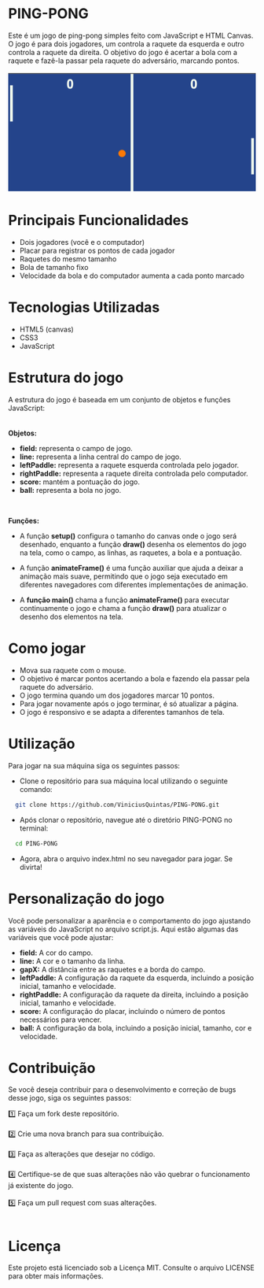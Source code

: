 # PING-PONG
Este é um jogo de ping-pong simples feito com JavaScript e HTML Canvas. O jogo é para dois jogadores, um controla a raquete da esquerda e outro controla a raquete da direita. O objetivo do jogo é acertar a bola com a raquete e fazê-la passar pela raquete do adversário, marcando pontos.
<br>
<br>
![page](screenshot/img.png)

# Principais Funcionalidades
- Dois jogadores (você e o computador)
- Placar para registrar os pontos de cada jogador
- Raquetes do mesmo tamanho
- Bola de tamanho fixo
- Velocidade da bola e do computador aumenta a cada ponto marcado

# Tecnologias Utilizadas
- HTML5 (canvas)
- CSS3
- JavaScript

# Estrutura do jogo
A estrutura do jogo é baseada em um conjunto de objetos e funções JavaScript: <br>
<br>
<br>
**Objetos:** 
- **field:** representa o campo de jogo.
- **line:** representa a linha central do campo de jogo.
- **leftPaddle:** representa a raquete esquerda controlada pelo jogador.
- **rightPaddle:** representa a raquete direita controlada pelo computador.
- **score:** mantém a pontuação do jogo.
- **ball:** representa a bola no jogo.
<br>

**Funções:**
<br>
- A função **setup()** configura o tamanho do canvas onde o jogo será desenhado, enquanto a função **draw()** desenha os elementos do jogo na tela, como o campo, as linhas, as raquetes, a bola e a pontuação.

- A função **animateFrame()** é uma função auxiliar que ajuda a deixar a animação mais suave, permitindo que o jogo seja executado em diferentes navegadores com diferentes implementações de animação.

- A **função main()** chama a função **animateFrame()** para executar continuamente o jogo e chama a função **draw()** para atualizar o desenho dos elementos na tela.

# Como jogar
- Mova sua raquete com o mouse.
- O objetivo é marcar pontos acertando a bola e fazendo ela passar pela raquete do adversário.
- O jogo termina quando um dos jogadores marcar 10 pontos.
- Para jogar novamente após o jogo terminar, é só atualizar a página.
- O jogo é responsivo e se adapta a diferentes tamanhos de tela.


# Utilização

Para jogar na sua máquina siga os seguintes passos:

- Clone o repositório para sua máquina local utilizando o seguinte comando:
```bash
  git clone https://github.com/ViniciusQuintas/PING-PONG.git
```
- Após clonar o repositório, navegue até o diretório PING-PONG no terminal:
```bash
  cd PING-PONG
```
- Agora, abra o arquivo index.html no seu navegador para jogar. Se divirta!

# Personalização do jogo
Você pode personalizar a aparência e o comportamento do jogo ajustando as variáveis do JavaScript no arquivo script.js. Aqui estão algumas das variáveis que você pode ajustar:
- **field:** A cor do campo.
- **line:** A cor e o tamanho da linha.
- **gapX:** A distância entre as raquetes e a borda do campo.
- **leftPaddle:** A configuração da raquete da esquerda, incluindo a posição inicial, tamanho e velocidade.
- **rightPaddle:** A configuração da raquete da direita, incluindo a posição inicial, tamanho e velocidade.
- **score:** A configuração do placar, incluindo o número de pontos necessários para vencer.
- **ball:** A configuração da bola, incluindo a posição inicial, tamanho, cor e velocidade.

# Contribuição
Se você deseja contribuir para o desenvolvimento e correção de bugs desse jogo, siga os seguintes passos:

1️⃣ Faça um fork deste repositório. 
<br>
<br>
2️⃣ Crie uma nova branch para sua contribuição. 
<br>
<br>
3️⃣ Faça as alterações que desejar no código. 
<br>
<br>
4️⃣  Certifique-se de que suas alterações não vão quebrar o funcionamento já existente do jogo. 
<br>
<br>
5️⃣ Faça um pull request com suas alterações. 
<br>
<br>

# Licença
Este projeto está licenciado sob a Licença MIT. Consulte o arquivo LICENSE para obter mais informações.
